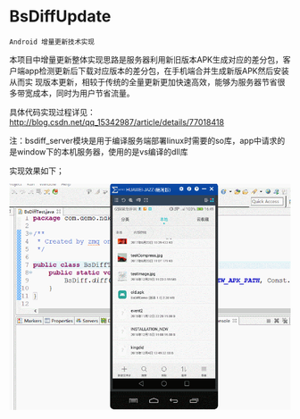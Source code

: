 # BsDiffUpdate
    Android 增量更新技术实现
   
   本项目中增量更新整体实现思路是服务器利用新旧版本APK生成对应的差分包，客户端app检测更新后下载对应版本的差分包，在手机端合并生成新版APK然后安装从而实
   现版本更新，相较于传统的全量更新更加快速高效，能够为服务器节省很多带宽成本，同时为用户节省流量。
   
   具体代码实现过程详见：http://blog.csdn.net/qq_15342987/article/details/77018418
   
   注：bsdiff_server模块是用于编译服务端部署linux时需要的so库，app中请求的是window下的本机服务器，使用的是vs编译的dll库
   
实现效果如下；
    
![首页](diffUPdate.gif)
